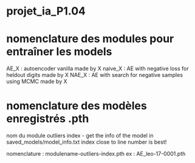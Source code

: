 # projet_ia_P1.04



# nomenclature des modules pour entraîner les models
AE_X : autoencoder vanilla made by X
naive_X : AE with negative loss for heldout digits made by X
NAE_X : AE with search for negative samples using MCMC made by X

# nomenclature des modèles enregistrés .pth
nom du module
outliers
index - get the info of the model in saved_models/model_info.txt index close to line number is best!

nomenclature : modulename-outliers-index.pth
ex : AE_leo-17-0001.pth